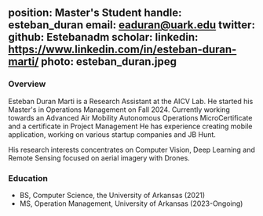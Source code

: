 position: Master's Student
handle: esteban_duran
email: eaduran@uark.edu
twitter:
github: Estebanadm
scholar: 
linkedin: https://www.linkedin.com/in/esteban-duran-marti/
photo: esteban_duran.jpeg
---

### Overview
Esteban Duran Marti is a Research Assistant at the AICV Lab. He started his Master's in Operations Management on Fall 2024. Currently working towards an Advanced Air Mobility Autonomous Operations MicroCertificate and a certificate in Project Management He has experience creating mobile application, working on various startup companies and JB Hunt.


His research interests concentrates on Computer Vision, Deep Learning and Remote Sensing focused on aerial imagery with Drones.

### Education
- BS, Computer Science, the University of Arkansas (2021)
- MS, Operation Management, University of Arkansas (2023-Ongoing)